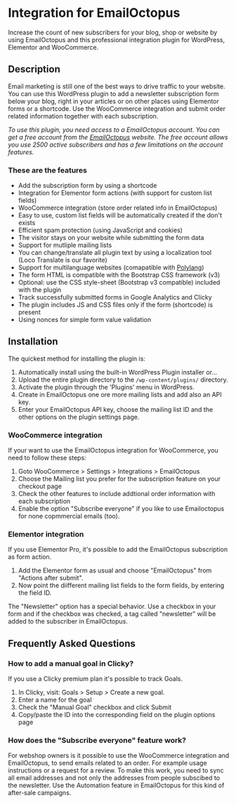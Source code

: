 # Integration for EmailOctopus

Increase the count of new subscribers for your blog, shop or website by using EmailOctopus and this professional integration plugin for WordPress, Elementor and WooCommerce.

## Description

Email marketing is still one of the best ways to drive traffic to your website. You can use this WordPress plugin to add a newsletter subscription form below your blog, right in your articles or on other places using Elementor forms or a shortcode. Use the WooCommerce integration and submit order related information together with each subscription.

*To use this plugin, you need access to a EmailOctopus account. You can get a free account from the [EmailOctopus](https://emailoctopus.com/?ali=cb359bbf-1b33-11ea-be00-06b4694bee2a) website. The free account allows you use 2500 active subscribers and has a few limitations on the account features.*

### These are the features

* Add the subscription form by using a shortcode
* Integration for Elementor form actions (with support for custom list fields)
* WooCommerce integration (store order related info in EmailOctopus)
* Easy to use, custom list fields will be automatically created if the don't exists
* Efficient spam protection (using JavaScript and cookies)
* The visitor stays on your website while submitting the form data
* Support for mutliple mailing lists
* You can change/translate all plugin text by using a localization tool (Loco Translate is our favorite)
* Support for multilanguage websites (comapatible with [Polylang](https://wordpress.org/plugins/polylang/))
* The form HTML is compatible with the Bootstrap CSS framework (v3)
* Optional: use the CSS style-sheet (Bootstrap v3 compatible) included with the plugin
* Track successfully submitted forms in Google Analytics and Clicky
* The plugin includes JS and CSS files only if the form (shortcode) is present
* Using nonces for simple form value validation

## Installation

The quickest method for installing the plugin is:

1. Automatically install using the built-in WordPress Plugin installer or...
1. Upload the entire plugin directory to the `/wp-content/plugins/` directory.
1. Activate the plugin through the 'Plugins' menu in WordPress.
1. Create in EmailOctopus one ore more mailing lists and add also an API key.
1. Enter your EmailOctopus API key, choose the mailing list ID and the other options on the plugin settings page.

### WooCommerce integration

If your want to use the EmailOctopus integration for WooCommerce, you need to follow these steps:

1. Goto WooCommerce > Settings > Integrations > EmailOctopus
1. Choose the Mailing list you prefer for the subscription feature on your checkout page
1. Check the other features to include addtional order information with each subscription
1. Enable the option "Subscribe everyone" if you like to use Emailoctopus for none copmmercial emails (too).

### Elementor integration

If you use Elementor Pro, it's possible to add the EmailOctopus subscription as form action.

1. Add the Elementor form as usual and choose "EmailOctopus" from "Actions after submit".
1. Now point the diifferent mailing list fields to the form fields, by entering the field ID.

The "Newsletter" option has a special behavior. Use a checkbox in your form and if the checkbox was checked, a tag called "newsletter" will be added to the subscriber in EmailOctopus.


## Frequently Asked Questions

### How to add a manual goal in Clicky?

If you use a Clicky premium plan it's possible to track Goals.

1. In Clicky, visit: Goals > Setup > Create a new goal.
1. Enter a name for the goal
1. Check the "Manual Goal" checkbox and click Submit
1. Copy/paste the ID into the corresponding field on the plugin options page

### How does the "Subscribe everyone" feature work?

For webshop owners is it possible to use the WooCommerce integration and EmailOctopus, to send emails related to an order. For example usage instructions or a request for a review. To make this work, you need to sync all email addresses and not only the addresses from people subscibed to the newsletter. Use the Automation feature in EmailOctopus for this kind of after-sale campaigns.
